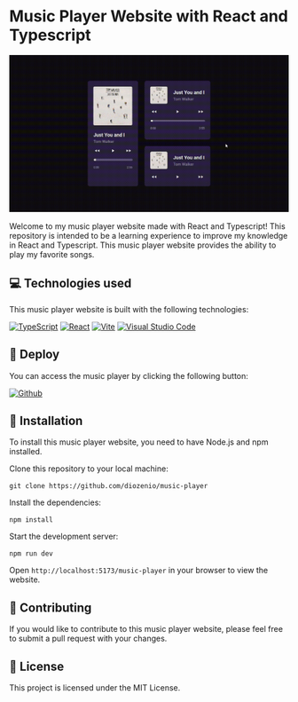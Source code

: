 # Music Player Website with React and Typescript

![](./gif.gif)

Welcome to my music player website made with React and Typescript! This repository is intended to be a learning experience to improve my knowledge in React and Typescript. This music player website provides the ability to play my favorite songs.

## 💻 Technologies used

This music player website is built with the following technologies:

[![TypeScript](https://img.shields.io/badge/typescript-%23007ACC.svg?style=for-the-badge&logo=typescript&logoColor=white)](https://www.typescriptlang.org/)
[![React](https://img.shields.io/badge/react-%2320232a.svg?style=for-the-badge&logo=react&logoColor=%2361DAFB)](https://reactjs.org/)
[![Vite](https://img.shields.io/badge/vite-%ffcc24.svg?style=for-the-badge&logo=vite&logoColor=6b9bff)](https://vitejs.dev/)
[![Visual Studio Code](https://img.shields.io/badge/Visual%20Studio%20Code-0078d7.svg?style=for-the-badge&logo=visual-studio-code&logoColor=white)](https://code.visualstudio.com/)


##  🚀 Deploy

You can access the music player by clicking the following button:

[![Github](https://img.shields.io/badge/GitHub-100000?style=for-the-badge&logo=github&logoColor=white)](https://diozenio.github.io/music-player/)

## 🔧 Installation

To install this music player website, you need to have Node.js and npm installed.

Clone this repository to your local machine:
```
git clone https://github.com/diozenio/music-player
```

Install the dependencies:
```
npm install
```

Start the development server:
```
npm run dev
```

Open `http://localhost:5173/music-player` in your browser to view the website.

## 🤝 Contributing

If you would like to contribute to this music player website, please feel free to submit a pull request with your changes.

## 🔖 License

This project is licensed under the MIT License.